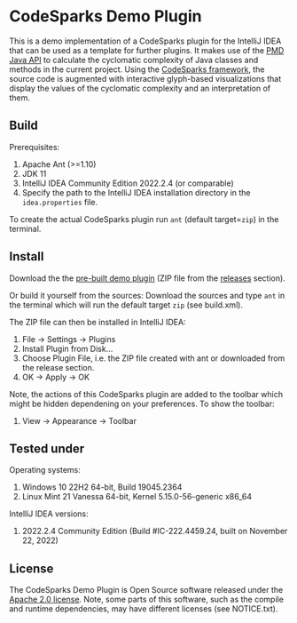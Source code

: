 # CodeSparks Demo Plugin

This is a demo implementation of a CodeSparks plugin for the IntelliJ IDEA that can be used as a template for further
plugins. It makes use of the [PMD Java API](https://pmd.sourceforge.io/pmd-6.29.0/pmd_userdocs_tools_java_api.html) to
calculate the cyclomatic complexity of Java classes and methods in the current project. Using
the [CodeSparks framework](https://github.com/segroup-uni-trier/codesparks-core), the source code is augmented with
interactive glyph-based visualizations that display the values of the cyclomatic complexity and an interpretation of
them.

## Build

Prerequisites:

1. Apache Ant (>=1.10)
2. JDK 11
3. IntelliJ IDEA Community Edition 2022.2.4 (or comparable)
4. Specify the path to the IntelliJ IDEA installation directory in the `idea.properties` file.

To create the actual CodeSparks plugin run `ant` (default target=`zip`) in the terminal.

## Install

Download the the [pre-built demo plugin](https://github.com/segroup-uni-trier/codesparks-pmd-demo/releases/download/v1.0.0/codesparks-pmd-demo-1.0.0.zip) (ZIP file from the [releases](https://github.com/segroup-uni-trier/codesparks-pmd-demo/releases) section).

Or build it yourself from the sources: Download the sources and type `ant` in the terminal which will run the default target `zip` (see build.xml).

The ZIP file can then be installed in IntelliJ IDEA:

1. File &rarr; Settings &rarr; Plugins
2. Install Plugin from Disk...
3. Choose Plugin File, i.e. the ZIP file created with ant or downloaded from the release section.
4. OK &rarr; Apply &rarr; OK

Note, the actions of this CodeSparks plugin are added to the toolbar which might be hidden dependening on your
preferences. To show the toolbar:

1. View &rarr; Appearance &rarr; Toolbar

## Tested under

Operating systems:

1. Windows 10 22H2 64-bit, Build 19045.2364
2. Linux Mint 21 Vanessa 64-bit, Kernel 5.15.0-56-generic x86_64

IntelliJ IDEA versions:

1. 2022.2.4 Community Edition (Build #IC-222.4459.24, built on November 22, 2022)

## License

The CodeSparks Demo Plugin is Open Source software released under the
[Apache 2.0 license](https://www.apache.org/licenses/LICENSE-2.0). Note, some parts of this software, such as the 
compile and runtime dependencies, may have different licenses (see NOTICE.txt).
